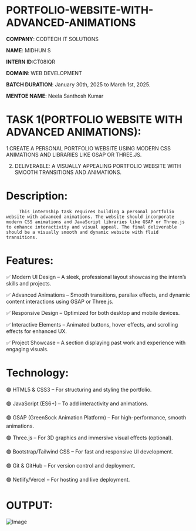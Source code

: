 # PORTFOLIO-WEBSITE-WITH-ADVANCED-ANIMATIONS

**COMPANY**: CODTECH IT SOLUTIONS

**NAME**: MIDHUN S

**INTERN ID**:CT08IQR
   
**DOMAIN**: WEB DEVELOPMENT
   
**BATCH DURATION**: January 30th, 2025 to March 1st, 2025.

**MENTOE NAME**: Neela Santhosh Kumar 



 # **TASK 1(PORTFOLIO WEBSITE WITH ADVANCED ANIMATIONS):**

1.CREATE A PERSONAL PORTFOLIO WEBSITE USING MODERN CSS ANIMATIONS AND LIBRARIES LIKE GSAP OR THREE.JS.


2. DELIVERABLE: A VISUALLY APPEALING PORTFOLIO WEBSITE WITH SMOOTH TRANSITIONS AND ANIMATIONS.



 # **Description**:
         This internship task requires building a personal portfolio website with advanced animations. The website should incorporate modern CSS animations and JavaScript libraries like GSAP or Three.js to enhance interactivity and visual appeal. The final deliverable should be a visually smooth and dynamic website with fluid transitions.


# **Features:**

✅ Modern UI Design – A sleek, professional layout showcasing the intern’s skills and projects.

✅ Advanced Animations – Smooth transitions, parallax effects, and dynamic content interactions using GSAP or Three.js.

✅ Responsive Design – Optimized for both desktop and mobile devices.

✅ Interactive Elements – Animated buttons, hover effects, and scrolling effects for enhanced UX.

✅ Project Showcase – A section displaying past work and experience with engaging visuals.


# **Technology:**

🟢 HTML5 & CSS3 – For structuring and styling the portfolio.

🟢 JavaScript (ES6+) – To add interactivity and animations.

🟢 GSAP (GreenSock Animation Platform) – For high-performance, smooth animations.

🟢 Three.js – For 3D graphics and immersive visual effects (optional).

🟢 Bootstrap/Tailwind CSS – For fast and responsive UI development.

🟢 Git & GitHub – For version control and deployment.

🟢 Netlify/Vercel – For hosting and live deployment.

# **OUTPUT:**

![Image](https://github.com/user-attachments/assets/2fd41cda-94ce-40ba-9a4e-1dd2beeef57c)

 
 
